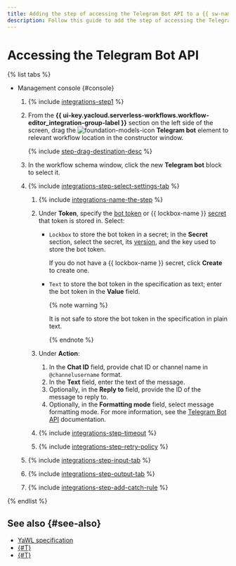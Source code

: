 ```yaml
---
title: Adding the step of accessing the Telegram Bot API to a {{ sw-name }} workflow
description: Follow this guide to add the step of accessing the Telegram Bot API to a {{ sw-full-name }} workflow using the workflow step constructor.
---
```


# Accessing the Telegram Bot API

{% list tabs %}

- Management console {#console}

  1. {% include [integrations-step1](../../../../_includes/serverless-integrations/workflows-constructor/integrations-step1.md) %} 
  1. From the **{{ ui-key.yacloud.serverless-workflows.workflow-editor_integration-group-label }}** section on the left side of the screen, drag the ![foundation-models-icon](../../../../_assets/console-icons/logo-telegram.svg) **Telegram bot** element to relevant workflow location in the constructor window.

      {% include [step-drag-destination-desc](../../../../_includes/serverless-integrations/workflows-constructor/step-drag-destination-desc.md) %}
  1. In the workflow schema window, click the new **Telegram bot** block to select it.
  1. {% include [integrations-step-select-settings-tab](../../../../_includes/serverless-integrations/workflows-constructor/integrations-step-select-settings-tab.md) %}

      1. {% include [integrations-name-the-step](../../../../_includes/serverless-integrations/workflows-constructor/integrations-name-the-step.md) %}
      1. Under **Token**, specify the [bot token](https://core.telegram.org/bots/features#creating-a-new-bot) or {{ lockbox-name }} [secret](../../../../lockbox/concepts/secret.md) that token is stored in. Select:

          * `Lockbox` to store the bot token in a secret; in the **Secret** section, select the secret, its [version](../../../../lockbox/concepts/secret.md#version), and the key used to store the bot token.

              If you do not have a {{ lockbox-name }} secret, click **Create** to create one.

          * `Text` to store the bot token in the specification as text; enter the bot token in the **Value** field.

              {% note warning %}

              It is not safe to store the bot token in the specification in plain text.

              {% endnote %}

      1. Under **Action**:

          1. In the **Chat ID** field, provide chat ID or channel name in `@channelusername` format.
          1. In the **Text** field, enter the text of the message.
          1. Optionally, in the **Reply to** field, provide the ID of the message to reply to.
          1. Optionally, in the **Formatting mode** field, select message formatting mode. For more information, see the [Telegram Bot API](https://core.telegram.org/bots/api#formatting-options) documentation.

      1. {% include [integrations-step-timeout](../../../../_includes/serverless-integrations/workflows-constructor/integrations-step-timeout.md) %}
      1. {% include [integrations-step-retry-policy](../../../../_includes/serverless-integrations/workflows-constructor/integrations-step-retry-policy.md) %}
  1. {% include [integrations-step-input-tab](../../../../_includes/serverless-integrations/workflows-constructor/integrations-step-input-tab.md) %}
  1. {% include [integrations-step-output-tab](../../../../_includes/serverless-integrations/workflows-constructor/integrations-step-output-tab.md) %}
  1. {% include [integrations-step-add-catch-rule](../../../../_includes/serverless-integrations/workflows-constructor/integrations-step-add-catch-rule.md) %}

{% endlist %}

## See also {#see-also}

* [YaWL specification](../../../concepts/workflows/yawl/integration/telegrambot.md)
* [{#T}](../workflow/create-constructor.md)
* [{#T}](../workflow/update.md)
